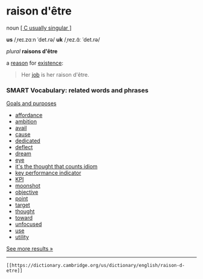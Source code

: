 # raison d'être

noun [\[ C usually singular \]](https://dictionary.cambridge.org/us/help/codes.html)


**us** /ˌreɪ.zɑːn ˈdet.rə/ 
**uk** /ˌrez.ɑ̃ː ˈdet.rə/

*plural* **raisons d'être**

a [reason](https://dictionary.cambridge.org/us/dictionary/english/reason "reason") for [existence](https://dictionary.cambridge.org/us/dictionary/english/existence "existence"):

>Her [job](https://dictionary.cambridge.org/us/dictionary/english/job "job") is her raison d'être.

### SMART Vocabulary: related words and phrases

[Goals and purposes](https://dictionary.cambridge.org/us/topics/using-and-not-using/goals-and-purposes/ "Words and phrases related to raison d'être in the topic Goals and purposes")

-   [affordance]( https://dictionary.cambridge.org/us/dictionary/english/affordance?topic=goals-and-purposes  "affordance")
-   [ambition]( https://dictionary.cambridge.org/us/dictionary/english/ambition?topic=goals-and-purposes  "ambition")
-   [avail]( https://dictionary.cambridge.org/us/dictionary/english/avail?topic=goals-and-purposes  "avail")
-   [cause]( https://dictionary.cambridge.org/us/dictionary/english/cause?topic=goals-and-purposes  "cause")
-   [dedicated]( https://dictionary.cambridge.org/us/dictionary/english/dedicated?topic=goals-and-purposes  "dedicated")
-   [deflect]( https://dictionary.cambridge.org/us/dictionary/english/deflect?topic=goals-and-purposes  "deflect")
-   [dream]( https://dictionary.cambridge.org/us/dictionary/english/dream?topic=goals-and-purposes  "dream")
-   [eye]( https://dictionary.cambridge.org/us/dictionary/english/eye?topic=goals-and-purposes  "eye")
-   [it's the thought that counts idiom]( https://dictionary.cambridge.org/us/dictionary/english/it-s-the-thought-that-counts?topic=goals-and-purposes  "it's the thought that counts idiom")
-   [key performance indicator]( https://dictionary.cambridge.org/us/dictionary/english/key-performance-indicator?topic=goals-and-purposes  "key performance indicator")
-   [KPI]( https://dictionary.cambridge.org/us/dictionary/english/kpi?topic=goals-and-purposes  "KPI")
-   [moonshot]( https://dictionary.cambridge.org/us/dictionary/english/moonshot?topic=goals-and-purposes  "moonshot")
-   [objective]( https://dictionary.cambridge.org/us/dictionary/english/objective?topic=goals-and-purposes  "objective")
-   [point]( https://dictionary.cambridge.org/us/dictionary/english/point?topic=goals-and-purposes  "point")
-   [target]( https://dictionary.cambridge.org/us/dictionary/english/target?topic=goals-and-purposes  "target")
-   [thought]( https://dictionary.cambridge.org/us/dictionary/english/thought?topic=goals-and-purposes  "thought")
-   [toward]( https://dictionary.cambridge.org/us/dictionary/english/toward?topic=goals-and-purposes  "toward")
-   [unfocused]( https://dictionary.cambridge.org/us/dictionary/english/unfocused?topic=goals-and-purposes  "unfocused")
-   [use]( https://dictionary.cambridge.org/us/dictionary/english/use?topic=goals-and-purposes  "use")
-   [utility]( https://dictionary.cambridge.org/us/dictionary/english/utility?topic=goals-and-purposes  "utility")

[See more results »](https://dictionary.cambridge.org/us/topics/using-and-not-using/goals-and-purposes/ "Words and phrases related to raison d'être in the topic Goals and purposes")

---
`[[https://dictionary.cambridge.org/us/dictionary/english/raison-d-etre]]`